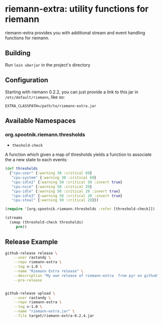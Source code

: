 riemann-extra: utility functions for riemann
============================================

riemann-extra provides you with additional stream
and event handling functions for riemann.

## Building

Run `lein uberjar` in the project's directory

## Configuration

Starting with riemann 0.2.2, you can just provide a link to this jar in
`/etc/default/riemann`, like so: 

```
EXTRA_CLASSPATH=/path/to/riemann-extra.jar
```

## Available Namespaces

### org.spootnik.riemann.thresholds

* `theshold-check`

A function which given a map of thresholds yields a function to associate the
a new state to each events:

```clojure
(def thresholds
  {"cpu-user" {:warning 30 :critical 60}
   "cpu-system" {:warning 30 :critical 60}
   "cpu-idle2" {:warning 50 :critical 50 :invert true}
   "cpu-nice" {:warning 50 :critical 20}   
   "cpu-idle" {:warning 50 :critical 20 :invert true}
   "cpu-idle3" {:warning 50 :critical 20 :invert true}
   "cpu-steal" {:warning 50 :critical 20}})

(require '[org.spootnik.riemann.thresholds :refer [threshold-check]])

(streams
  (smap (threshold-check thresholds)
     prn))
```

## Release Example

```sh
github-release release \
    --user rastandy \
    --repo riemann-extra \
    --tag v-1.0 \
    --name "Riemann Extra release" \
    --description "My own release of riemann-extra  from pyr on github" \
    --pre-release


github-release upload \
    --user rastandy \
    --repo riemann-extra \
    --tag v-1.0 \
    --name "riemann-extra.jar" \
    --file target/riemann-extra-0.2.4.jar
```
